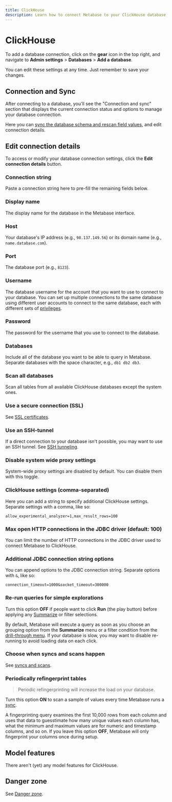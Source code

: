 ```yaml
---
title: ClickHouse
description: Learn how to connect Metabase to your ClickHouse database, including connection settings, database selection, and SSL configuration.
---
```


# ClickHouse

To add a database connection, click on the **gear** icon in the top right, and navigate to **Admin settings** > **Databases** > **Add a database**.

You can edit these settings at any time. Just remember to save your changes.

## Connection and Sync

After connecting to a database, you'll see the "Connection and sync" section that displays the current connection status and options to manage your database connection.

Here you can [sync the database schema and rescan field values](../sync-scan.md), and edit connection details.

## Edit connection details

To access or modify your database connection settings, click the **Edit connection details** button.

### Connection string

Paste a connection string here to pre-fill the remaining fields below.

### Display name

The display name for the database in the Metabase interface.

### Host

Your database's IP address (e.g., `98.137.149.56`) or its domain name (e.g., `name.database.com`).

### Port

The database port (e.g., `8123`).

### Username

The database username for the account that you want to use to connect to your database. You can set up multiple connections to the same database using different user accounts to connect to the same database, each with different sets of [privileges](../users-roles-privileges.md).

### Password

The password for the username that you use to connect to the database.

### Databases

Include all of the database you want to be able to query in Metabase. Separate databases with the space character, e.g., `db1 db2 db3`.

### Scan all databases

Scan all tables from all available ClickHouse databases except the system ones.

### Use a secure connection (SSL)

See [SSL certificates](../ssl-certificates.md).

### Use an SSH-tunnel

If a direct connection to your database isn't possible, you may want to use an SSH tunnel. See [SSH tunneling](../ssh-tunnel.md).

### Disable system wide proxy settings

System-wide proxy settings are disabled by default. You can disable them with this toggle.

### ClickHouse settings (comma-separated)

Here you can add a string to specify additional ClickHouse settings. Separate settings with a comma, like so:

```
allow_experimental_analyzer=1,max_result_rows=100
```

### Max open HTTP connections in the JDBC driver (default: 100)

You can limit the number of HTTP connections in the JDBC driver used to connect Metabase to ClickHouse.

### Additional JDBC connection string options

You can append options to the JDBC connection string. Separate options with `&`, like so:

```
connection_timeout=1000&socket_timeout=300000
```

### Re-run queries for simple explorations

Turn this option **OFF** if people want to click **Run** (the play button) before applying any [Summarize](../../questions/query-builder/summarizing-and-grouping.md) or filter selections.

By default, Metabase will execute a query as soon as you choose an grouping option from the **Summarize** menu or a filter condition from the [drill-through menu](https://www.metabase.com/learn/metabase-basics/querying-and-dashboards/questions/drill-through). If your database is slow, you may want to disable re-running to avoid loading data on each click.

### Choose when syncs and scans happen

See [syncs and scans](../sync-scan.md#choose-when-syncs-and-scans-happen).

### Periodically refingerprint tables

> Periodic refingerprinting will increase the load on your database.

Turn this option **ON** to scan a sample of values every time Metabase runs a [sync](../sync-scan.md#how-database-syncs-work).

A fingerprinting query examines the first 10,000 rows from each column and uses that data to guesstimate how many unique values each column has, what the minimum and maximum values are for numeric and timestamp columns, and so on. If you leave this option **OFF**, Metabase will only fingerprint your columns once during setup.

## Model features

There aren't (yet) any model features for ClickHouse.

## Danger zone

See [Danger zone](../danger-zone.md).
